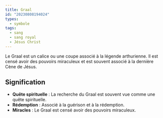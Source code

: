 ```yaml
---
title: Graal
id: "20230808194024"
types:
  - symbole
tags:
  - sang
  - sang royal
  - Jésus Christ
---
```


Le Graal est un calice ou une coupe associé à la légende arthurienne. Il est censé avoir des pouvoirs miraculeux et est souvent associé à la dernière Cène de Jésus.



## Signification

- **Quête spirituelle** : La recherche du Graal est souvent vue comme une quête spirituelle.
- **Rédemption** : Associé à la guérison et à la rédemption.
- **Miracles** : Le Graal est censé avoir des pouvoirs miraculeux.